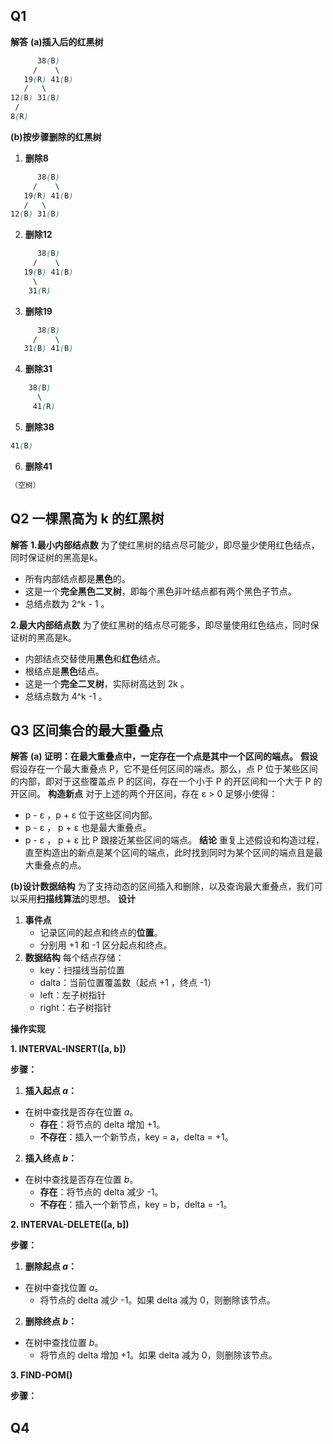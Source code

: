 ## Q1
**解答**
**(a)插入后的红黑树**
```scss
      38(B)
     /    \
   19(R) 41(B)
   /   \
12(B) 31(B)
 /
8(R)
```
**(b)按步骤删除的红黑树**
1. **删除8**
```scss
      38(B)
     /    \
   19(R) 41(B)
   /   \
12(B) 31(B)
```
2. **删除12**
```scss
      38(B)
     /    \
   19(B) 41(B)
     \
    31(R)
```
3. **删除19**
```scss
      38(B)
     /    \
   31(B) 41(B)
```
4. **删除31**
```scss
    38(B)
      \
     41(R)
```
5. **删除38**
```scss
41(B)
```
6. **删除41**
```scss
（空树）
```

## Q2 一棵黑高为 k 的红黑树
**解答**
**1.最小内部结点数**
为了使红黑树的结点尽可能少，即尽量少使用红色结点，同时保证树的黑高是k。
- 所有内部结点都是**黑色**的。
- 这是一个**完全黑色二叉树**，即每个黑色非叶结点都有两个黑色子节点。
- 总结点数为 2^k - 1 。

**2.最大内部结点数**
为了使红黑树的结点尽可能多，即尽量使用红色结点，同时保证树的黑高是k。
- 内部结点交替使用**黑色**和**红色**结点。
- 根结点是**黑色**结点。
- 这是一个**完全二叉树**，实际树高达到 2k 。
- 总结点数为 4^k -1 。

## Q3 区间集合的最大重叠点
**解答**
**(a) 证明：在最大重叠点中，一定存在一个点是其中一个区间的端点。**
**假设**
假设存在一个最大重叠点 P，它不是任何区间的端点。那么，点 P 位于某些区间的内部，即对于这些覆盖点 P 的区间，存在一个小于 P 的开区间和一个大于 P 的开区间。
**构造新点**
对于上述的两个开区间，存在 ε > 0 足够小使得：
- p - ε ，p + ε 位于这些区间内部。
- p - ε ， p + ε 也是最大重叠点。
- p - ε ， p + ε 比 P 跟接近某些区间的端点。
**结论**
重复上述假设和构造过程，直至构造出的新点是某个区间的端点，此时找到同时为某个区间的端点且是最大重叠点的点。

**(b)设计数据结构**
为了支持动态的区间插入和删除，以及查询最大重叠点，我们可以采用**扫描线算法**的思想。
**设计**
1. **事件点**
   - 记录区间的起点和终点的**位置**。
   - 分别用 +1 和 -1 区分起点和终点。
2. **数据结构**
   每个结点存储：
   - key：扫描线当前位置
   - dalta：当前位置覆盖数（起点 +1 ，终点 -1）
   - left：左子树指针
   - right：右子树指针

**操作实现**

**1. INTERVAL-INSERT([a, b])**

**步骤：**

1. **插入起点 $a$：**
- 在树中查找是否存在位置 $a$。
  - **存在**：将节点的 delta 增加 +1。
  - **不存在**：插入一个新节点，key = a，delta = +1。
2. **插入终点 $b$：**
- 在树中查找是否存在位置 $b$。
  - **存在**：将节点的 delta 减少 -1。
  - **不存在**：插入一个新节点，key = b，delta = -1。

**2. INTERVAL-DELETE([a, b])**

**步骤：**

1. **删除起点 $a$：**
- 在树中查找位置 $a$。
  - 将节点的 delta 减少 -1。如果 delta 减为 0，则删除该节点。
2. **删除终点 $b$：**
- 在树中查找位置 $b$。
  - 将节点的 delta 增加 +1。如果 delta 减为 0，则删除该节点。

**3. FIND-POM()**

**步骤：**

   
## Q4